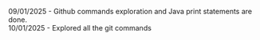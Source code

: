 09/01/2025 - Github commands exploration and Java print statements are done.<br>
10/01/2025 - Explored all the git commands

